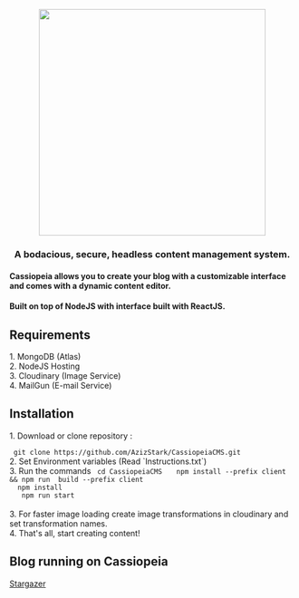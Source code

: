 <p align="center"><img width=400 src="https://res.cloudinary.com/azizcloud/image/upload/v1583349609/h30jyec2kg0nyrv3xruc.svg" /></p>

<h3 align="center"> A bodacious, secure, headless content management system. </h3>

<h4> Cassiopeia allows you to create your blog with a customizable interface and comes with a dynamic content editor. </h4>

<h4>Built on top of NodeJS with interface built with ReactJS.</h4>



<h2> Requirements </h2>
<p>
    1. MongoDB (Atlas) <br/>
    2. NodeJS Hosting  <br/>
    3. Cloudinary (Image Service)  <br/>
    4. MailGun (E-mail Service) 
</p>


<h2> Installation </h2>
<p>
    1. Download or clone repository : </p>
            <code> git clone https://github.com/AzizStark/CassiopeiaCMS.git </code> <br/>
    2. Set Environment variables (Read `Instructions.txt`)   <br/>
    3. Run the commands
            <code> cd CassiopeiaCMS </code> 
            <code>  npm install --prefix client && npm run  build --prefix client </code> <br/>
            <code>  npm install </code> <br/>
            <code>   npm run start </code> <br/>
            <br/>
     3. For faster image loading create image transformations in cloudinary and set transformation names.
    <br/> 4. That's all, start creating content! </p>
    
 <h2> Blog running on Cassiopeia </h2>
 
   [Stargazer](https://azizstark.unubo.app/blog "AzizStark's Blog")
